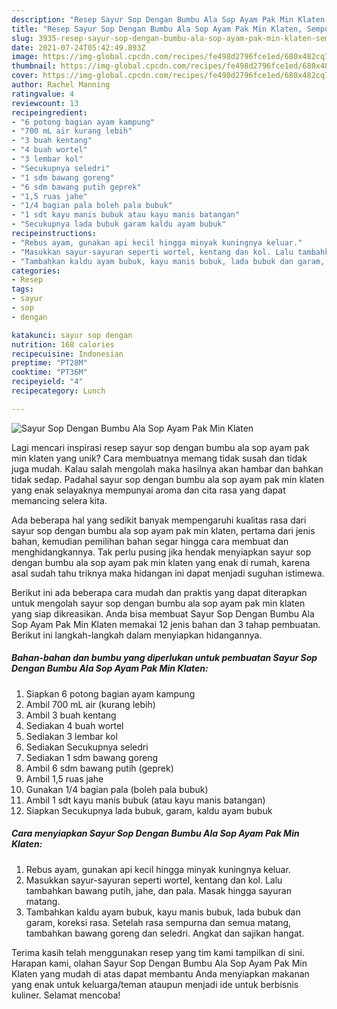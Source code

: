```yaml
---
description: "Resep Sayur Sop Dengan Bumbu Ala Sop Ayam Pak Min Klaten, Sempurna"
title: "Resep Sayur Sop Dengan Bumbu Ala Sop Ayam Pak Min Klaten, Sempurna"
slug: 3935-resep-sayur-sop-dengan-bumbu-ala-sop-ayam-pak-min-klaten-sempurna
date: 2021-07-24T05:42:49.893Z
image: https://img-global.cpcdn.com/recipes/fe498d2796fce1ed/680x482cq70/sayur-sop-dengan-bumbu-ala-sop-ayam-pak-min-klaten-foto-resep-utama.jpg
thumbnail: https://img-global.cpcdn.com/recipes/fe498d2796fce1ed/680x482cq70/sayur-sop-dengan-bumbu-ala-sop-ayam-pak-min-klaten-foto-resep-utama.jpg
cover: https://img-global.cpcdn.com/recipes/fe498d2796fce1ed/680x482cq70/sayur-sop-dengan-bumbu-ala-sop-ayam-pak-min-klaten-foto-resep-utama.jpg
author: Rachel Manning
ratingvalue: 4
reviewcount: 13
recipeingredient:
- "6 potong bagian ayam kampung"
- "700 mL air kurang lebih"
- "3 buah kentang"
- "4 buah wortel"
- "3 lembar kol"
- "Secukupnya seledri"
- "1 sdm bawang goreng"
- "6 sdm bawang putih geprek"
- "1,5 ruas jahe"
- "1/4 bagian pala boleh pala bubuk"
- "1 sdt kayu manis bubuk atau kayu manis batangan"
- "Secukupnya lada bubuk garam kaldu ayam bubuk"
recipeinstructions:
- "Rebus ayam, gunakan api kecil hingga minyak kuningnya keluar."
- "Masukkan sayur-sayuran seperti wortel, kentang dan kol. Lalu tambahkan bawang putih, jahe, dan pala. Masak hingga sayuran matang."
- "Tambahkan kaldu ayam bubuk, kayu manis bubuk, lada bubuk dan garam, koreksi rasa. Setelah rasa sempurna dan semua matang, tambahkan bawang goreng dan seledri. Angkat dan sajikan hangat."
categories:
- Resep
tags:
- sayur
- sop
- dengan

katakunci: sayur sop dengan 
nutrition: 168 calories
recipecuisine: Indonesian
preptime: "PT28M"
cooktime: "PT36M"
recipeyield: "4"
recipecategory: Lunch

---
```



![Sayur Sop Dengan Bumbu Ala Sop Ayam Pak Min Klaten](https://img-global.cpcdn.com/recipes/fe498d2796fce1ed/680x482cq70/sayur-sop-dengan-bumbu-ala-sop-ayam-pak-min-klaten-foto-resep-utama.jpg)

Lagi mencari inspirasi resep sayur sop dengan bumbu ala sop ayam pak min klaten yang unik? Cara membuatnya memang tidak susah dan tidak juga mudah. Kalau salah mengolah maka hasilnya akan hambar dan bahkan tidak sedap. Padahal sayur sop dengan bumbu ala sop ayam pak min klaten yang enak selayaknya mempunyai aroma dan cita rasa yang dapat memancing selera kita.



Ada beberapa hal yang sedikit banyak mempengaruhi kualitas rasa dari sayur sop dengan bumbu ala sop ayam pak min klaten, pertama dari jenis bahan, kemudian pemilihan bahan segar hingga cara membuat dan menghidangkannya. Tak perlu pusing jika hendak menyiapkan sayur sop dengan bumbu ala sop ayam pak min klaten yang enak di rumah, karena asal sudah tahu triknya maka hidangan ini dapat menjadi suguhan istimewa.


Berikut ini ada beberapa cara mudah dan praktis yang dapat diterapkan untuk mengolah sayur sop dengan bumbu ala sop ayam pak min klaten yang siap dikreasikan. Anda bisa membuat Sayur Sop Dengan Bumbu Ala Sop Ayam Pak Min Klaten memakai 12 jenis bahan dan 3 tahap pembuatan. Berikut ini langkah-langkah dalam menyiapkan hidangannya.

<!--inarticleads1-->

##### Bahan-bahan dan bumbu yang diperlukan untuk pembuatan Sayur Sop Dengan Bumbu Ala Sop Ayam Pak Min Klaten:

1. Siapkan 6 potong bagian ayam kampung
1. Ambil 700 mL air (kurang lebih)
1. Ambil 3 buah kentang
1. Sediakan 4 buah wortel
1. Sediakan 3 lembar kol
1. Sediakan Secukupnya seledri
1. Sediakan 1 sdm bawang goreng
1. Ambil 6 sdm bawang putih (geprek)
1. Ambil 1,5 ruas jahe
1. Gunakan 1/4 bagian pala (boleh pala bubuk)
1. Ambil 1 sdt kayu manis bubuk (atau kayu manis batangan)
1. Siapkan Secukupnya lada bubuk, garam, kaldu ayam bubuk




<!--inarticleads2-->

##### Cara menyiapkan Sayur Sop Dengan Bumbu Ala Sop Ayam Pak Min Klaten:

1. Rebus ayam, gunakan api kecil hingga minyak kuningnya keluar.
1. Masukkan sayur-sayuran seperti wortel, kentang dan kol. Lalu tambahkan bawang putih, jahe, dan pala. Masak hingga sayuran matang.
1. Tambahkan kaldu ayam bubuk, kayu manis bubuk, lada bubuk dan garam, koreksi rasa. Setelah rasa sempurna dan semua matang, tambahkan bawang goreng dan seledri. Angkat dan sajikan hangat.




Terima kasih telah menggunakan resep yang tim kami tampilkan di sini. Harapan kami, olahan Sayur Sop Dengan Bumbu Ala Sop Ayam Pak Min Klaten yang mudah di atas dapat membantu Anda menyiapkan makanan yang enak untuk keluarga/teman ataupun menjadi ide untuk berbisnis kuliner. Selamat mencoba!
